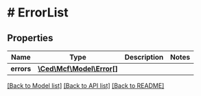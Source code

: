 # # ErrorList

## Properties

Name | Type | Description | Notes
------------ | ------------- | ------------- | -------------
**errors** | [**\Ced\Mcf\Model\Error[]**](Error.md) |  |

[[Back to Model list]](../../README.md#models) [[Back to API list]](../../README.md#endpoints) [[Back to README]](../../README.md)
